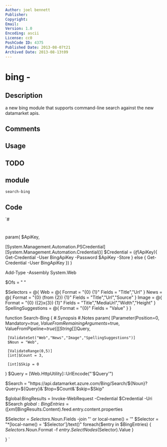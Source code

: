 ```yaml
---
Author: joel bennett
Publisher: 
Copyright: 
Email: 
Version: 1.0
Encoding: ascii
License: cc0
PoshCode ID: 4375
Published Date: 2013-08-07t21
Archived Date: 2013-08-13t09
---
```


# bing - 

## Description

a new bing module that supports command-line search against the new datamarket apis.

## Comments



## Usage



## TODO



## module

`search-bing`

## Code

`#
 #
 
 
 param(
   $ApiKey,
 
   [System.Management.Automation.PSCredential]
   [System.Management.Automation.Credential()]
   $Credential = $(if($ApiKey){ Get-Credential -User BingApiKey -Password $ApiKey -Store } else { Get-Credential -User BingApiKey })
 )
 
 Add-Type -Assembly System.Web
 
 $Ofs = " "
 
 $Selectors = @{
   Web = @{
     Format = "{0} {1}"
     Fields = "Title","Url"
   }
   News = @{
     Format = "{0} (from {2}) {1}"
     Fields = "Title","Url","Source"
   }
   Image = @{
     Format = "{0} ({2}x{3}) {1}"
     Fields = "Title","MediaUrl","Width","Height"
   }
   SpellingSuggestions = @{ 
     Format = "{0}"
     Fields = "Value"
   }
 }
 
 function Search-Bing {
   #.Synopsis
   #.Notes
   param(
     [Parameter(Position=0, Mandatory=$true, ValueFromRemainingArguments=$true, ValueFromPipeline=$true)]
     [String[]]$Query,
 
     [ValidateSet("Web","News","Image","SpellingSuggestions")]
     $Noun = "Web",
 
     [ValidateRange(0,5)]
     [int]$Count = 3,
 
     [int]$Skip = 0
   )
   $Query = [Web.HttpUtility]::UrlEncode("'$Query'")
 
   $Search = "https://api.datamarket.azure.com/Bing/Search/${Noun}?Query=${Query}&`$top=$Count&`$skip=$Skip"
 
   $global:BingResults = Invoke-WebRequest -Credential $Credential -Uri $Search
   $global:BingEntries = ([xml]$BingResults.Content).feed.entry.content.properties
 
   $Selector = $Selectors.$Noun.Fields -join "' or local-name() = '"
   $Selector =  "*[local-name() = '$Selector']/text()"
   foreach($entry in $BingEntries) {
     $Selectors.$Noun.Format -f $entry.SelectNodes($Selector).Value
   }
 
 }
`

